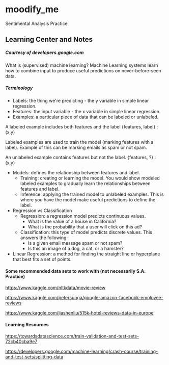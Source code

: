 # moodify_me
Sentimental Analysis Practice

## Learning Center and Notes
##### Courtesy of developers.google.com
What is (supervised) machine learning? Machine Learning systems learn how to combine input to produce useful predictions on never-before-seen data.

##### Terminology
* Labels: the thing we're predicting - the y variable in simple linear regression.
* Features: the input variable - the x variable in simple linear regression. 
* Examples: a particular piece of data that can be labeled or unlabeled. 

A labeled example includes both features and the label {features, label} : (x,y)

Labeled examples are used to train the model (marking features with a label). Example of this can be marking emails as spam or not spam.

An unlabeled example contains features but not the label. {features, ?} : (x,y)

* Models: defines the relationship between features and label. 
    * Training: creating or learning the model. You would show modeled labeled examples to gradually learn the relationships between features and label.
    * Inference: applying the trained model to unlabeled examples. This is where you have the model make useful predictions to define the label.
* Regression vs Classification
    * Regression: a regression model predicts continuous values. 
        * What is the value of a house in California?
        * What is the probability that a user will click on this ad?
    * Classification: this type of model predicts discrete values. This answers the following:
        * Is a given email message spam or not spam?
        * Is this an image of a dog, a cat, or a hamster?
* Linear Regression: a method for finding the straight line or hyperplane that best fits a set of points.    

#### Some recommended data sets to work with (not necessarily S.A. Practice)
https://www.kaggle.com/nltkdata/movie-review

https://www.kaggle.com/petersunga/google-amazon-facebook-employee-reviews

https://www.kaggle.com/jiashenliu/515k-hotel-reviews-data-in-europe


#### Learning Resources

https://towardsdatascience.com/train-validation-and-test-sets-72cb40cba9e7

https://developers.google.com/machine-learning/crash-course/training-and-test-sets/splitting-data